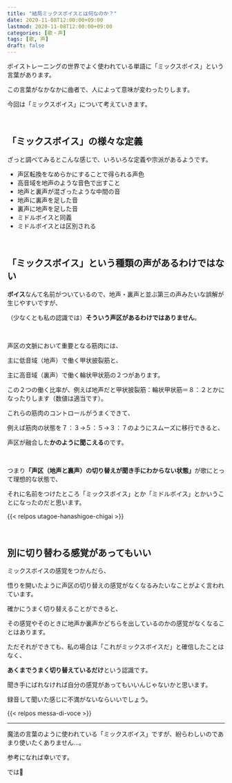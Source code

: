 ```yaml
---
title: "結局ミックスボイスとは何なのか？"
date: 2020-11-08T12:00:00+09:00
lastmod: 2020-11-08T12:00:00+09:00
categories: [歌・声]
tags: [歌, 声]
draft: false
---
```


ボイストレーニングの世界でよく使われている単語に「ミックスボイス」という言葉があります。

この言葉がなかなかに曲者で、人によって意味が変わったりします。

今回は「ミックスボイス」について考えていきます。

<!--more-->

<br>

## 「ミックスボイス」の様々な定義

ざっと調べてみるとこんな感じで、いろいろな定義や宗派があるようです。

- 声区転換をなめらかにすることで得られる声色
- 高音域を地声のような音色で出すこと
- 地声と裏声が混ざったような中間の音
- 地声に裏声を足した音
- 裏声に地声を足した音
- ミドルボイスと同義
- ミドルボイスとは区別される

<br>

## 「ミックスボイス」という種類の声があるわけではない

**ボイス**なんて名前がついているので、地声・裏声と並ぶ第三の声みたいな誤解が生じやすいですが、

（少なくとも私の認識では）**そういう声区があるわけではありません**。

<br>

声区の文脈において重要となる筋肉には、

主に低音域（地声）で働く甲状披裂筋と、

主に高音域（裏声）で働く輪状甲状筋の２つがあります。

この２つの働く比率が、例えば地声だと甲状披裂筋：輪状甲状筋＝８：２とかになったりします（数値は適当です）。

これらの筋肉のコントロールがうまくできて、

例えば筋肉の状態を７：３→５：５→３：７のようにスムーズに移行できると、

声区が融合した**かのように聞こえる**のです。

<br>

つまり<strong>「声区（地声と裏声）の切り替えが聞き手にわからない状態」</strong>が歌にとって理想的な状態で、

それに名前をつけたところ「ミックスボイス」とか「ミドルボイス」とかいうことになったのだと思います。

{{< relpos utagoe-hanashigoe-chigai >}}

<br>

## 別に切り替わる感覚があってもいい

ミックスボイスの感覚をつかんだら、

悟りを開いたように声区の切り替えの感覚がなくなるみたいなことがよく言われています。

確かにうまく切り替えることができると、

その感覚やそのときに地声か裏声かどちらを出しているのかの感覚がなくなることはあります。

ただそれができても、私の場合は「これがミックスボイスだ」と確信したことはなく、

**あくまでうまく切り替えているだけ**という認識です。

聞き手にばれなければ自分の感覚があってもいいんじゃないかと思います。

録音して聞いた感じに不満がないならいいでしょう。

{{< relpos messa-di-voce >}}

---

魔法の言葉のように使われている「ミックスボイス」ですが、紛らわしいのであまり使いたくありません…。

参考になれば幸いです。

では:wave: